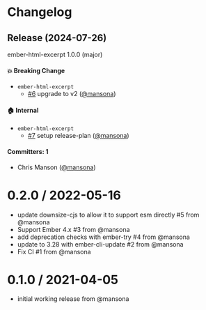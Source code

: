 # Changelog

## Release (2024-07-26)

ember-html-excerpt 1.0.0 (major)

#### :boom: Breaking Change
* `ember-html-excerpt`
  * [#6](https://github.com/mansona/ember-html-excerpt/pull/6) upgrade to v2 ([@mansona](https://github.com/mansona))

#### :house: Internal
* `ember-html-excerpt`
  * [#7](https://github.com/mansona/ember-html-excerpt/pull/7) setup release-plan ([@mansona](https://github.com/mansona))

#### Committers: 1
- Chris Manson ([@mansona](https://github.com/mansona))

0.2.0 / 2022-05-16
==================
* update downsize-cjs to allow it to support esm directly #5 from @mansona
* Support Ember 4.x #3 from @mansona
* add deprecation checks with ember-try #4 from @mansona
* update to 3.28 with ember-cli-update #2 from @mansona
* Fix CI #1 from @mansona

0.1.0 / 2021-04-05
==================
* initial working release from @mansona
